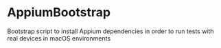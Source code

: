 # AppiumBootstrap
Bootstrap script to install Appium dependencies in order to run tests with real devices in macOS environments
